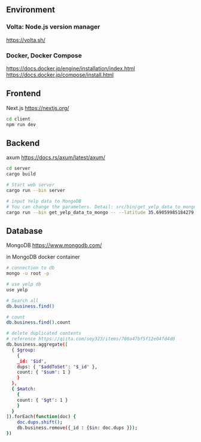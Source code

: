## Environment

### Volta: Node.js version manager

https://volta.sh/

### Docker, Docker Compose

https://docs.docker.jp/engine/installation/index.html
https://docs.docker.jp/compose/install.html

## Frontend

Next.js
https://nextjs.org/

```bash
cd client
npm run dev
```

## Backend

axum
https://docs.rs/axum/latest/axum/

```bash
cd server
cargo build

# Start web server
cargo run --bin server

# input Yelp data to MongoDB
# You can change the parameters. Detail: src/bin/get_yelp_data_to_mongo.rs
cargo run --bin get_yelp_data_to_mongo -- --latitude 35.69059985184279 --longitude 139.70279058434141 --radius=300
```

## Database

MongoDB
https://www.mongodb.com/

in MongoDB docker container
```bash
# connection to db
mongo -u root -p

# use yelp db
use yelp

# Search all
db.business.find()

# count
db.business.find().count

# delete duplicated contents
# reference https://qiita.com/sey323/items/700a47bf5f12e04fd4d0
db.business.aggregate([
  { $group:
    { 
    _id: "$id",
    dups: { "$addToSet": "$_id" },
    count: { "$sum": 1 }
    }
  }, 
  { $match:
    { 
    count: { "$gt": 1 }
    }
  }
]).forEach(function(doc) {
    doc.dups.shift();
    db.business.remove({_id : {$in: doc.dups }});
})
```

